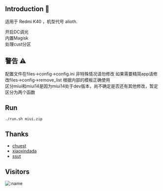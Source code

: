 
## Introduction 👋
适用于 Redmi K40 ，机型代号 alioth.

开启DC调光</br>
内置Magisk</br>
处理cust分区

## 警告 ⚠
配置文件在files->config->config.ini 非特殊情况请勿修改
如果需要精简app请修改files->config->remove_list 根据内部的模板正确使用</br>
区分miui和miui14是因为miui14处于dev版本，尚不确定是否还有其他修改，暂定区分为两个函数</br>

## Run
````
./run.sh miui.zip
````

## Thanks

- [chuest](https://github.com/chuest/RomTools)
- [xiaoxindada](https://github.com/xiaoxindada/SGSI-build-tool)
- [ssut](https://github.com/ssut/payload-dumper-go)

## Visitors

![:name](https://count.getloli.com/get/@:name)
